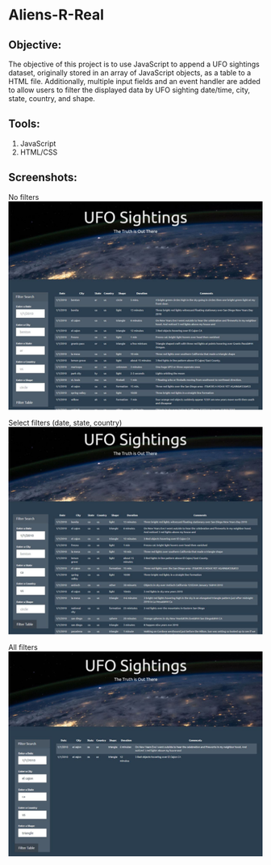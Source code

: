 # Aliens-R-Real

## **Objective:**
The objective of this project is to use JavaScript to append a UFO sightings dataset, originally stored in an array of JavaScript objects, as a table to a HTML file. Additionally, multiple input fields and an event handler are added to allow users to filter the displayed data by UFO sighting date/time, city, state, country, and shape.

## **Tools:**
1. JavaScript
2. HTML/CSS

## **Screenshots:**
No filters
![screenshot1.jpg](images/ufo_screenshot1.JPG)

Select filters (date, state, country)
![screenshot2.jpg](images/ufo_screenshot2.JPG)

All filters
![screenshot2.jpg](images/ufo_screenshot3.JPG)
